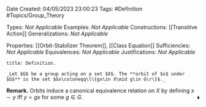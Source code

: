 <div class="topSpace"></div>

Date Created: 04/05/2023 23:00:23
Tags: #Definition #Topics/Group_Theory

Types: _Not Applicable_
Examples: _Not Applicable_
Constructions: [[Transitive Action]]
Generalizations: _Not Applicable_

Properties: [[Orbit-Stabilizer Theorem]], [[Class Equation]]
Sufficiencies: _Not Applicable_
Equivalences: _Not Applicable_
Justifications: _Not Applicable_

``` ad-Definition
title: Definition.

_Let $G$ be a group acting on a set $X$. The **orbit of $x$ under $G$** is the set $Gx\coloneqq\l\{gx\in X\mid g\in G\r\}$._

```

**Remark.** Orbits induce a canonical equivalence relation on $X$ by defining $x\sim y$ iff $y=gx$ for some $g\in G$.<span style="float:right;">$\blacklozenge$</span>
